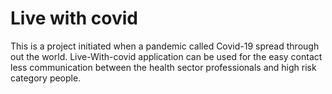 # Live with covid
This is a project initiated  when a pandemic called Covid-19 spread through out the world. Live-With-covid application can be used for the easy contact less communication between the health sector professionals and high risk category people. 




